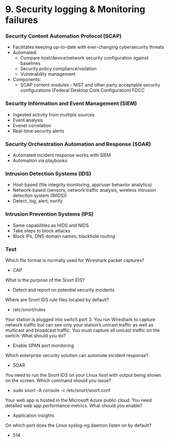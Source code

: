 # 9. Security logging & Monitoring failures

### Security Content Automation Protocol (SCAP)

* Facilitates keeping up-to-date with ever-changing cybersecurity threats
* Automated:
  * Compare host/device/network security configuration against baselines
  * Security policy compliance/violation
  * Vulnerability management
* Components:
  * SCAP content modules - NIST and other party acceptable security configurations (Federal Desktop Core Configuration) FDCC

### Security Information and Event Management (SIEM)

* Ingested activity from multiple sources
* Event analysis
* Evenet correlation
* Real-time security alerts

### Security Orchestration Automation and Response (SOAR)

* Automated incident response works with SIEM
* Automation via playbooks

### Intrusion Detection Systems (IDS)

* Host-based (file integrity monitoring, app/user behavior analytics)
* Network-based (sensors, network traffic analysis, wireless intrusion detection system (WIDS))
* Detect, log, alert, norify

### Intrusion Prevention Systems (IPS)

* Same capabilities as HIDS and NIDS
* Take steps to block attacks
* Block IPs, DNS domain names, blackhole routing

### Test

Which file format is normally used for Wireshark packet captures?

* CAP

What is the purpose of the Snort IDS?

* Detect and report on potential security incidents

Where are Snort IDS rule files located by default?

* /etc/snort/rules

Your station is plugged into switch port 3. You run Wireshark to capture network traffic but can see only your station’s unicast traffic as well as multicast and broadcast traffic. You must capture all unicast traffic on the switch. What should you do?

* Enable SPAN port monitoring

Which enterprise security solution can automate incident response?

* SOAR

You need to run the Snort IDS on your Linux host with output being shown on the screen. Which command should you issue?

* sudo snort -A console -c /etc/snort/snort.conf

Your web app is hosted in the Microsoft Azure public cloud. You need detailed web app performance metrics. What should you enable?

* Application insights

On which port does the Linux syslog-ng daemon listen on by default?

* 514
